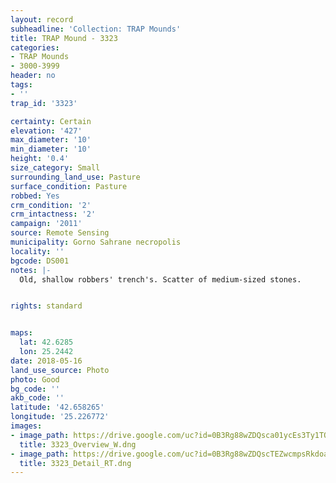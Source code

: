 ```yaml
---
layout: record
subheadline: 'Collection: TRAP Mounds'
title: TRAP Mound - 3323
categories:
- TRAP Mounds
- 3000-3999
header: no
tags:
- ''
trap_id: '3323'

certainty: Certain
elevation: '427'
max_diameter: '10'
min_diameter: '10'
height: '0.4'
size_category: Small
surrounding_land_use: Pasture
surface_condition: Pasture
robbed: Yes
crm_condition: '2'
crm_intactness: '2'
campaign: '2011'
source: Remote Sensing
municipality: Gorno Sahrane necropolis
locality: ''
bgcode: DS001
notes: |-
  Old, shallow robbers' trench's. Scatter of medium-sized stones.


rights: standard


maps:
  lat: 42.6285
  lon: 25.2442
date: 2018-05-16
land_use_source: Photo
photo: Good
bg_code: ''
akb_code: ''
latitude: '42.658265'
longitude: '25.226772'
images:
- image_path: https://drive.google.com/uc?id=0B3Rg88wZDQsca01ycEs3Ty1TOVE
  title: 3323_Overview_W.dng
- image_path: https://drive.google.com/uc?id=0B3Rg88wZDQscTEZwcmpsRkdoa3c
  title: 3323_Detail_RT.dng
---
```

